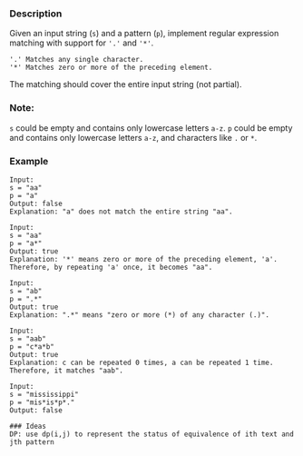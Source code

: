 ### Description
Given an input string (`s`) and a pattern (`p`), implement regular expression matching with support for `'.'` and `'*'`.
```
'.' Matches any single character.
'*' Matches zero or more of the preceding element.
```
The matching should cover the entire input string (not partial).

### Note:

`s` could be empty and contains only lowercase letters `a-z`.
`p` could be empty and contains only lowercase letters `a-z`, and characters like `.` or `*`.

### Example
```
Input:
s = "aa"
p = "a"
Output: false
Explanation: "a" does not match the entire string "aa".
```
```
Input:
s = "aa"
p = "a*"
Output: true
Explanation: '*' means zero or more of the preceding element, 'a'. Therefore, by repeating 'a' once, it becomes "aa".
```
```
Input:
s = "ab"
p = ".*"
Output: true
Explanation: ".*" means "zero or more (*) of any character (.)".
```
```
Input:
s = "aab"
p = "c*a*b"
Output: true
Explanation: c can be repeated 0 times, a can be repeated 1 time. Therefore, it matches "aab".
```
```
Input:
s = "mississippi"
p = "mis*is*p*."
Output: false

### Ideas
DP: use dp(i,j) to represent the status of equivalence of ith text and jth pattern
